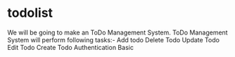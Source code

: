 # todolist
We will be going to make an  ToDo Management System. ToDo Management System will perform following tasks:- Add todo  Delete Todo Update Todo  Edit Todo Create Todo Authentication Basic 
